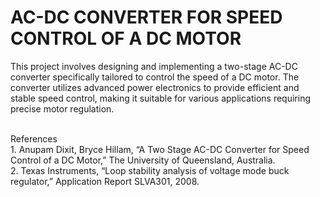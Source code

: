 # AC-DC CONVERTER FOR SPEED CONTROL OF A DC MOTOR
<p>This project involves designing and implementing a two-stage AC-DC converter specifically tailored to control the speed of a DC motor. The converter utilizes advanced power electronics to provide efficient and stable speed control, making it suitable for various applications requiring precise motor regulation.</p>
<br>
References 
<br>
1. Anupam Dixit, Bryce Hillam, “A Two Stage AC-DC Converter for Speed Control of a DC 
Motor,” The University of Queensland, Australia.
<br>
2. Texas Instruments, “Loop stability analysis of voltage mode buck regulator,” Application 
Report SLVA301, 2008.
